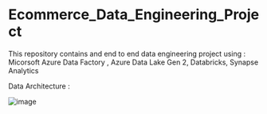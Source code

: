 # Ecommerce_Data_Engineering_Project
This repository contains and end to end data engineering project using : Micorsoft Azure Data Factory , Azure Data Lake Gen 2, Databricks, Synapse Analytics 

Data Architecture :

![image](https://github.com/user-attachments/assets/1ccb60b6-6989-494e-96d8-3df596dec695)
